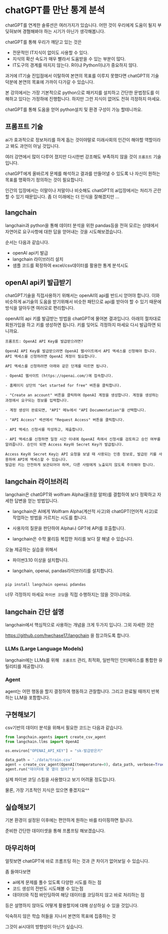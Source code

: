 # chatGPT를 만난 통계 분석

chatGPT를 연계한 솔류션은 여러가지가 있습니다. 어떤 것이 우리에게 도움이 될지 부딪혀보며 경혐해봐야 하는 시기가 아닌가 생각해봅니다.

chatGPT를 통해 우리가 깨닫고 있는 것은

- 전문적인 IT지식이 없이도 사용할 수 있다.
- 지식의 확산 속도가 매우 빨라서 도움받을 수 있는 부분이 많다.
- IT도구의 경계를 따지지 않는다. R이냐 Python이냐가 중요하지 않다.

과거에 IT기술 진입점에서 이탈하여 본연의 목표를 이루지 못했다면 chatGPT의 기술 덕분에 본연의 목표에 가까이 다가갈 수 있습니다.

본 강의에서는 가장 기본적으로 python으로 패키지를 설치하고 간단한 문법정도를 이해하고 있다는 가정하에 진행합니다. 하지만 그런 지식이 없어도 전혀 걱정하지 마세요.

chatGPT를 통해 도움을 얻어 python설치 및 환경 구성이 가능 할테니까요.

## 프롬프트 기술

ai가 효과적으로 정보처리를 하게 돕는 것이야말로 미래사회의 인간이 해야할 역할이라고 봐도 과언이 아닐 것입니다.

여러 강연에서 많이 다루어 졌지만 다시한번 강조해도 부족하지 않을 것이 `프롬프트` 기술입니다.

chatGPT에게 올바르게 문제를 해석하고 결과를 만들어낼 수 있도록 나 자신이 원하는 목표를 명확하기 정의하는 것이 필요합니다.

인간의 입장에서는 이말이나 저말이나 비슷해도 chatGPT의 ai입장에서는 처리가 곤란할 수 있기 때문입니다. 좀 더 미래에는 더 인식을 잘해겠지만 ...

## langchain

langchain과 python을 통해 데이터 분석을 위한 pandas등을 전혀 모르는 상태에서 자연어로 요구사항에 대한 답을 얻어내는 것을 시도해보겠습니다.

순서는 다음과 같습니다.

- openAI api키 발급
- langchain 라이브러리 설치
- 샘플 코드를 확장하여 excel/csv데이터를 활용한 통계 분석시도

## openAI api키 발급받기

chatGPT기술을 직접사용하기 위해서는 openAI의 api를 반드시 얻어야 합니다. 이와 비슷하게 ai기술의 도움을 받기위해서 비슷한 패턴으로 api를 받아야 할 수 있기 때문에 방식을 알아두면 여러모로 편리합니다.

openAI의 api 키를 발급받는 방법을 chatGPT에 물어본 결과입니다.  아래의 절차대로 회원가입을 하고 키를 생성하면 됩니다. 키를 잊어도 걱정하지 마세요 다시 발급하면 되니까요.


`프롬프트: OpenAI API Key를 발급받으려면?`
```
OpenAI API Key를 발급받으려면 OpenAI 웹사이트에서 API 액세스를 신청해야 합니다. 
API 액세스를 신청하려면 OpenAI 계정이 필요합니다.

API 액세스를 신청하려면 아래와 같은 단계를 따르면 됩니다.

- OpenAI 웹사이트 (https://openai.com/)에 접속합니다.

- 홈페이지 상단의 "Get started for free" 버튼을 클릭합니다.

- "Create an account" 버튼을 클릭하여 OpenAI 계정을 생성합니다. 계정을 생성하는 과정에서 요구되는 정보를 입력합니다.

- 계정 생성이 완료되면, "API" 메뉴에서 "API Documentation"을 선택합니다.

- "API Access" 섹션에서 "Request Access" 버튼을 클릭합니다.

- API 액세스 신청서를 작성하고, 제출합니다.

- API 액세스를 신청하면 일정 시간 이내에 OpenAI 측에서 신청서를 검토하고 승인 여부를 알려줍니다. 승인이 되면 Access Key와 Secret Key가 발급됩니다.

Access Key와 Secret Key는 API 요청을 보낼 때 사용되는 인증 정보로, 발급된 키를 사용하여 API에 액세스할 수 있습니다. 
발급된 키는 안전하게 보관되어야 하며, 다른 사람에게 노출되지 않도록 주의해야 합니다.
```

## langchain 라이브러리

langchain은 chatGPT와 wolfram Alpha(울프람 알파)를 결합하여 보다 정확하고 자세한 답변을 얻는 방법입니다.

- langchain은 AI에게 Wolfram Alpha(계산적 사고)와 chatGPT(언어적 사고)로 작업하는 방법을 가르치는 시도를 합니다.

- 사용자의 질문을 판단하여 Alpha나 GPT에 API를 호출합니다.

- langchain은 수학 물리등 복잡한 처리를 보다 잘 해낼 수 있습니다.

오늘 제공하는 실습을 위해서

- 파이썬3.10 이상을 설치합니다. 

- langchain, openai, pandas라이브러리를 설치합니다.

```

pip install langchain openai pdandas
```

너무 걱정하지 마세요 `파이썬 코딩`을 직접 수행하지는 않을 것이니까요. 

## langchain 간단 설명

langchain에서 핵심적으로 사용하는 개념을 크게 두가지 입니다. 그외 자세한 것은 

https://github.com/hwchase17/langchain 을 참고하도록 합니다. 

### LLMs (Large Language Models)

langchain에는 LLMs를 위해 ` 프롬프트` 관리, 최적화, 일반적인 인터페이스를 통합한 유틸리티를 제공합니다.

### Agent

agent는 어떤 행동을 할지 결정하여 행동하고 관찰합니다. 그리고 완료될 때까지 반복하는 LLM을 포함합니다.

## 구현해보기 

csv기반의 데이터 분석을 위해서 필요한 코드는 다음과 같습니다. 


```python
from langchain.agents import create_csv_agent
from langchain.llms import OpenAI

os.environ["OPENAI_API_KEY"] = "sk-발급받은키"

data_path = './data/train.csv'
agent = create_csv_agent(OpenAI(temperature=0), data_path, verbose=True)
agent.run("데이터에 몇 열이 있어?")
```

실제 파이썬 코딩 스킬을 사용했다고 보기 어려울 정도입니다.

물론, 가장 기초적인 지식은 있으면 좋겠지요^^


## 실습해보기

기본 환경이 설정된 이후에는 편안하게 원하는 바를 타이핑하면 됩니다.

준비한 간단한 데이터셋을 통해 프롬프팅 해보겠습니다. 



## 마무리하며 
얼핏보면 chatGPT에 바로 프롬프팅 하는 것과 큰 차이가 없어보일 수 있습니다. 

좀 들여다보면 

- ai에게 문제를 풀수 있도록 다양한 시도를 하는 점 
- 코드 생성의 전반도 시도해볼 수 있는점 
- 데이터와 직접 바인딩하여 해당 데이터를 코딩하지 않고 바로 처리하는 점 

등은 설명하지 않아도 어떻게 활용할지에 대해 상상하실 수 있을 것입니다. 

익숙하지 않은 학습 허들을 지나서 본연의 목표에 집중하는 것 

그것이 ai시대의 방향성이 아닌가 싶습니다. 
